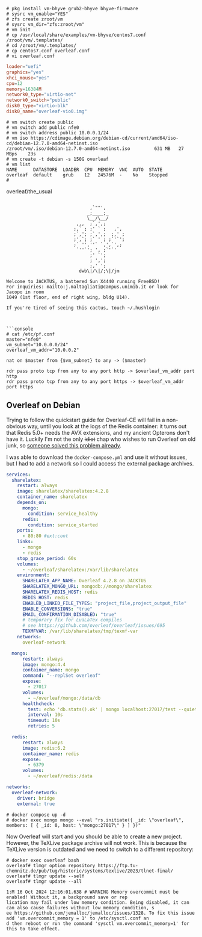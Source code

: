 ```console
# pkg install vm-bhyve grub2-bhyve bhyve-firmware
# sysrc vm_enable="YES"
# zfs create zroot/vm
# sysrc vm_dir="zfs:zroot/vm"
# vm init
# cp /usr/local/share/examples/vm-bhyve/centos7.conf /zroot/vm/.templates/
# cd /zroot/vm/.templates/
# cp centos7.conf overleaf.conf
# vi overleaf.conf 
```

```conf
loader="uefi"
graphics="yes"
xhci_mouse="yes"
cpu=12
memory=16384M
network0_type="virtio-net"
network0_switch="public"
disk0_type="virtio-blk"
disk0_name="overleaf-vio0.img"
```

```console
# vm switch create public
# vm switch add public nfe0
# vm switch address public 10.0.0.1/24
# vm iso https://cdimage.debian.org/debian-cd/current/amd64/iso-cd/debian-12.7.0-amd64-netinst.iso
/zroot/vm/.iso/debian-12.7.0-amd64-netinst.iso         631 MB   27 MBps    23s
# vm create -t debian -s 150G overleaf
# vm list
NAME      DATASTORE  LOADER  CPU  MEMORY  VNC  AUTO  STATE
overleaf  default    grub    12   24576M  -    No    Stopped
# 
```

overleaf/the_usual

```
 
                               ,`""',
                              _;____;_
                              \__/\__/
                          ,,,  ;`,',;
                         ;,` ; ;' ` ;   ,',
                         ;`,'; ;`,',;  ;,' ;
                         ;',`; ;` ' ; ;`'`';
                         ;` '',''` `,',`',;
                          `''`'; ', ;`'`'
                               ;' `';
                               ; ',';
                               ;,' ';
                           dwb\|/\|/;\|/jm
          
Welcome to JACKTUS, a battered Sun X4440 running FreeBSD!
For inquiries: mailto:j.maltagliati@campus.unimib.it or look for Jacopo in room
1049 (1st floor, end of right wing, bldg U14).

If you're tired of seeing this cactus, touch ~/.hushlogin



```console
# cat /etc/pf.conf 
master="nfe0"
vm_subnet="10.0.0.0/24"
overleaf_vm_addr="10.0.0.2"

nat on $master from {$vm_subnet} to any -> ($master)

rdr pass proto tcp from any to any port http -> $overleaf_vm_addr port http
rdr pass proto tcp from any to any port https -> $overleaf_vm_addr port https
```

## Overleaf on Debian

Trying to follow the quickstart guide for Overleaf-CE will fail in a non-obvious way, until you look at the logs of the Redis container: it turns out that Redis 5.0+ needs the AVX extensions, and my ancient Opterons don't have it. Luckily I'm not the only ~~idiot~~ chap who wishes to run Overleaf on old junk, so [someone solved this problem already](https://github.com/overleaf/toolkit/issues/216).

I was able to download the `docker-compose.yml` and use it without issues, but I had to add a network so I could access the external package archives.

```yaml
services:
  sharelatex:
    restart: always
    image: sharelatex/sharelatex:4.2.8
    container_name: sharelatex
    depends_on:
      mongo:
        condition: service_healthy
      redis:
        condition: service_started
    ports:
      - 80:80 #ext:cont
    links:
      - mongo
      - redis
    stop_grace_period: 60s
    volumes:
      - ~/overleaf/sharelatex:/var/lib/sharelatex
    environment:
      SHARELATEX_APP_NAME: Overleaf 4.2.8 on JACKTUS
      SHARELATEX_MONGO_URL: mongodb://mongo/sharelatex
      SHARELATEX_REDIS_HOST: redis
      REDIS_HOST: redis
      ENABLED_LINKED_FILE_TYPES: "project_file,project_output_file"
      ENABLE_CONVERSIONS: "true"
      EMAIL_CONFIRMATION_DISABLED: "true"
      # temporary fix for LuaLaTex compiles
      # see https://github.com/overleaf/overleaf/issues/695
      TEXMFVAR: /var/lib/sharelatex/tmp/texmf-var
    networks:
      overleaf-network

  mongo:
      restart: always
      image: mongo:4.4
      container_name: mongo
      command: "--replSet overleaf"
      expose:
        - 27017
      volumes:
        - ~/overleaf/mongo:/data/db
      healthcheck:
        test: echo 'db.stats().ok' | mongo localhost:27017/test --quiet
        interval: 10s
        timeout: 10s
        retries: 5

  redis:
      restart: always
      image: redis:6.2
      container_name: redis
      expose:
        - 6379
      volumes:
        - ~/overleaf/redis:/data

networks:
  overleaf-network:
    driver: bridge
    external: true
```


```console
# docker compose up -d
# docker exec mongo mongo --eval "rs.initiate({ _id: \"overleaf\", members: [ { _id: 0, host: \"mongo:27017\" } ] })"
```

Now Overleaf will start and you should be able to create a new project. However, the TeXLive package archive will not work. This is because the TeXLive version is outdated and we need to switch to a different repository:

```console
# docker exec overleaf bash
overleaf# tlmgr option repository https://ftp.tu-chemnitz.de/pub/tug/historic/systems/texlive/2023/tlnet-final/
overleaf# tlmgr update --self
overleaf# tlmgr update --all
```

```
1:M 16 Oct 2024 12:16:01.638 # WARNING Memory overcommit must be enabled! Without it, a background save or rep
lication may fail under low memory condition. Being disabled, it can can also cause failures without low memory condition, s
ee https://github.com/jemalloc/jemalloc/issues/1328. To fix this issue add 'vm.overcommit_memory = 1' to /etc/sysctl.conf an
d then reboot or run the command 'sysctl vm.overcommit_memory=1' for this to take effect.

```





